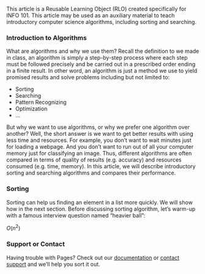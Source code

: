 
This article is a Reusable Learning Object (RLO) created specifically for INFO 101. This article may be used as an auxiliary material to teach introductory computer science algorithms, including sorting and searching.

### Introduction to Algorithms

What are algorithms and why we use them? Recall the definition to we made in class, an algorithm is simply a step-by-step process where each step must be followed precisely and be carried out in a prescribed order ending in a finite result. In other word, an algorithm is just a method we use to yield promised results and solve problems including but not limited to: 

* Sorting
* Searching
* Pattern Recognizing 
* Optimization
* …

But why we want to use algorithms, or why we prefer one algorithm over another? Well, the short answer is we want to get better results with using less time and resources. For example, you don’t want to wait minutes just for loading a webpage. And you don’t want to run out of all your computer memory just for classifying an image. Thus, different algorithms are often compared in terms of quality of results (e.g. accuracy) and resources consumed (e.g. time, memory). In this article, we will describe introductory sorting and searching algorithms and compares their performance. 


### Sorting

Sorting can help us finding an element in a list more quickly. We will show how in the next section. Before discussing sorting algorithm, let’s warm-up with a famous interview question named “heavier ball”:


$O(n^2)$

### Support or Contact

Having trouble with Pages? Check out our [documentation](https://help.github.com/categories/github-pages-basics/) or [contact support](https://github.com/contact) and we’ll help you sort it out.

